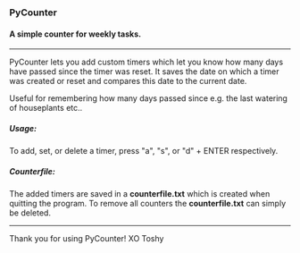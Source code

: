 ### PyCounter
#### A simple counter for weekly tasks.
---

PyCounter lets you add custom timers which let you know how many days have passed since the timer was reset.
It saves the date on which a timer was created or reset and compares this date to the current date.

Useful for remembering how many days passed since e.g. the last watering of houseplants etc..

##### Usage:
To add, set, or delete a timer, press "a", "s", or "d" + ENTER respectively.

##### Counterfile:
The added timers are saved in a **counterfile.txt** which is created when quitting the program.
To remove all counters the **counterfile.txt** can simply be deleted.

---
Thank you for using PyCounter!
XO
Toshy
